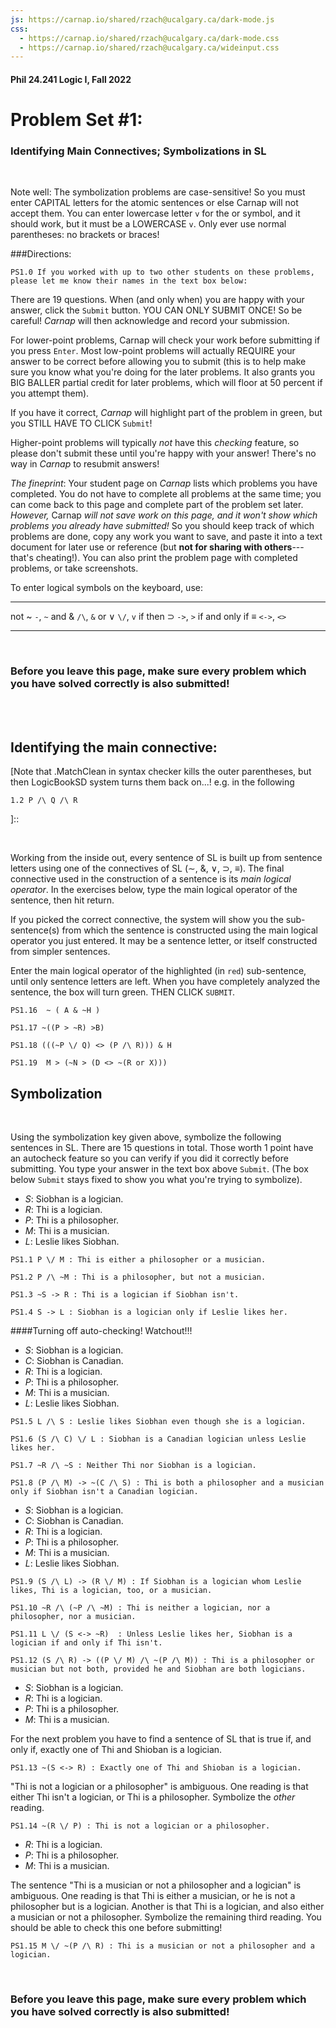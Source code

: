 ```yaml
---
js: https://carnap.io/shared/rzach@ucalgary.ca/dark-mode.js
css: 
  - https://carnap.io/shared/rzach@ucalgary.ca/dark-mode.css
  - https://carnap.io/shared/rzach@ucalgary.ca/wideinput.css
---
```


<!---
This is problem set 1 for MIT Fall 2022 Logic I, 24.241.
Most problems come from Zach Problem Set 2, modified for LogicBookSD system. A couple problems come from Tappenden UMichigan 303 problem Set 1. 

Comments to self can be entered with [blah blah]:: or [](blah blah). Former needs an empty space before the line! 

8 1pt problems, then 8+8+8 +8+10+10+10+10+8+8+4 =8+92=100

Point values: 8 1pt problems, then 6+8+6 +8+10+10+10+10+8+6+4 = 100-6

Cannot turn off check feature for identifying main connective.
Can turn off check in translation problems with options = "exam nocheck"
-->

#### Phil 24.241 Logic I, Fall 2022 
# Problem Set \#1:
### Identifying Main Connectives; Symbolizations in SL

<br />

Note well: The symbolization problems are case-sensitive! So you must enter CAPITAL letters for the atomic sentences or else Carnap will not accept them. You can enter lowercase letter `v` for the or symbol, and it should work, but it must be a LOWERCASE `v`. Only ever use normal parentheses: no brackets or braces! 

###Directions:

```{.QualitativeProblem .ShortAnswer points=0}
PS1.0 If you worked with up to two other students on these problems, please let me know their names in the text box below:
```

There are 19 questions. When (and only when) you are happy with your answer, click the `Submit`
button. YOU CAN ONLY SUBMIT ONCE! So be careful! *Carnap* will then acknowledge and record your submission.

For lower-point problems, Carnap will check your work before submitting if you press `Enter`. Most low-point problems will actually REQUIRE your answer to be correct before allowing you to submit (this is to help make sure you know what you're doing for the later problems. It also grants you BIG BALLER partial credit for later problems, which will floor at 50 percent if you attempt them). 

If you have it correct, *Carnap* will highlight part of the problem in green, but you STILL HAVE TO CLICK `Submit`!

Higher-point problems will typically *not* have this *checking* feature, so please don't submit these until you're happy with your answer! There's no way in *Carnap* to resubmit answers! 

[For some of the low-point problems, *Carnap* will require you to get them correct before you can submit. This is to make sure that you are familiar with the system and not making any easily-preventable errors. ]:: 

*The fineprint*: Your student page on *Carnap* lists which problems you have completed.
You do not have to complete all problems at the same time; you can
come back to this page and complete part of the problem set later.
*However,* Carnap *will not save work on this page, and it won't show
which problems you already have submitted!* So you should
keep track of which problems are done, copy any work you want to
save, and paste it into a text document for later use or reference (but **not for sharing with others**---that's cheating!). You
can also print the problem page with completed problems, or take
screenshots.

[The following are the problems you should complete for Problem Set 1.
When you have successfully completed a problem, click the `Submit`
button. Carnap will acknowledge and record your submission. You can
only submit a problem once if it is completed correctly. Before you can
submit, you have to check if your solution is correct (by pressing
Enter in the textbox; the problem display will turn green and display
a checkmark).]::



To enter logical symbols on the keyboard, use:

------------------------- -----------------------------
not ~                     `-`, `~`
and &                     `/\`,  `&`
or ∨                      `\/`, `v`
if then $\supset$                 `->`, `>`
if and only if $\equiv$          `<->`, `<>`
------------------------- -----------------------------

<br />

### Before you leave this page, make sure every problem which you have solved correctly is also submitted!

<br />

<br />

## Identifying the main connective:

[Note that .MatchClean in syntax checker kills the outer parentheses, but then LogicBookSD system turns them back on...! e.g. in the following  
~~~{.SynChecker .MatchClean} 
1.2 P /\ Q /\ R 
~~~
]::

<br />

Working from the inside out, every sentence of SL is built up from sentence letters
using one of the connectives of SL ($\sim$, &, $\lor$, $\supset$,
$\equiv$). The final connective used in the construction of a
sentence is its _main logical operator_. In the exercises below, type
the main logical operator of the sentence, then hit return. 

If you
picked the correct connective, the system will show you the
sub-sentence(s) from which the sentence is constructed using the main
logical operator you just entered. It may be a sentence letter, or
itself constructed from simpler sentences. 

Enter the main logical
operator of the highlighted (in `red`) sub-sentence, until only sentence
letters are left. When you have completely analyzed the sentence, the
box will turn green. THEN CLICK `SUBMIT`. 

[Notes on .Synchecker: even in exam mode, people still get green checkmark for doing it correctly. This is true even if you specify nocheck as an option. So seemingly can't avoid full verification on these kinds of problems... You also still get the dialog box if you enter the incorrect main connective]::

[From JTapp 303, HW1, 1a]::
~~~{.SynChecker .Match system="LogicBookSD" .MatchClean points=1} 
PS1.16  ~ ( A & ~H )
~~~

~~~{.SynChecker .Match system="LogicBookSD" .MatchClean points=1} 
PS1.17 ~((P > ~R) >B)
~~~

[options = "exam" doesn't do anything... Likewise for options="exam nocheck". So making these all low point values since guaranteed to get correct with enough effort!]::

~~~{.SynChecker .Match system="LogicBookSD" .MatchClean points=1} 
PS1.18 (((~P \/ Q) <> (P /\ R))) & H
~~~

[From JTapp 303, HW1, 1b]::
~~~{.SynChecker .Match system="LogicBookSD" .MatchClean points=1} 
PS1.19  M > (~N > (D <> ~(R or X)))
~~~


## Symbolization 

<br />

Using the symbolization key given above, symbolize the following sentences in SL. There are 15 questions in total. Those worth 1 point have an autocheck feature so you can verify if you did it correctly before submitting. You type your answer in the text box above `Submit`. (The box below `Submit` stays fixed to show you what you're trying to symbolize). 

* $S$: Siobhan is a logician.
* $R$: Thi is a logician. 
* $P$: Thi is a philosopher.
* $M$: Thi is a musician.
* $L$: Leslie likes Siobhan.

~~~{.Translate .Prop system="LogicBookSD" points=1}
PS1.1 P \/ M : Thi is either a philosopher or a musician.
~~~
~~~{.Translate .Prop system="LogicBookSD" points=1}
PS1.2 P /\ ~M : Thi is a philosopher, but not a musician.
~~~

[Again, with just exam option, you still get a dialogue box pop up if you try to submit an incorrect result! But adding in nocheck does work! Eliminates green box entirely!]::

~~~{.Translate .Prop system="LogicBookSD" points=1}
PS1.3 ~S -> R : Thi is a logician if Siobhan isn't.
~~~
~~~{.Translate .Prop system="LogicBookSD" points=1}
PS1.4 S -> L : Siobhan is a logician only if Leslie likes her.
~~~

####Turning off auto-checking! Watchout!!!

* $S$: Siobhan is a logician.
* $C$: Siobhan is Canadian.
* $R$: Thi is a logician. 
* $P$: Thi is a philosopher.
* $M$: Thi is a musician.
* $L$: Leslie likes Siobhan.

~~~{.Translate .Prop system="LogicBookSD" options="exam nocheck" points=8}
PS1.5 L /\ S : Leslie likes Siobhan even though she is a logician.
~~~
~~~{.Translate .Prop system="LogicBookSD" options="exam nocheck" points=8}
PS1.6 (S /\ C) \/ L : Siobhan is a Canadian logician unless Leslie likes her.
~~~
~~~{.Translate .Prop system="LogicBookSD" options="exam nocheck" points=8}
PS1.7 ~R /\ ~S : Neither Thi nor Siobhan is a logician.
~~~
~~~{.Translate .Prop system="LogicBookSD" options="exam nocheck" points=8}
PS1.8 (P /\ M) -> ~(C /\ S) : Thi is both a philosopher and a musician only if Siobhan isn't a Canadian logician.
~~~

* $S$: Siobhan is a logician.
* $C$: Siobhan is Canadian.
* $R$: Thi is a logician. 
* $P$: Thi is a philosopher.
* $M$: Thi is a musician.
* $L$: Leslie likes Siobhan.

~~~{.Translate .Prop system="LogicBookSD" options="exam nocheck" points=10}
PS1.9 (S /\ L) -> (R \/ M) : If Siobhan is a logician whom Leslie likes, Thi is a logician, too, or a musician. 
~~~
~~~{.Translate .Prop system="LogicBookSD" options="exam nocheck" points=10}
PS1.10 ~R /\ (~P /\ ~M) : Thi is neither a logician, nor a philosopher, nor a musician.
~~~
~~~{.Translate .Prop system="LogicBookSD" options="exam nocheck" points=10}
PS1.11 L \/ (S <-> ~R)  : Unless Leslie likes her, Siobhan is a logician if and only if Thi isn't.
~~~
~~~{.Translate .Prop system="LogicBookSD" options="exam nocheck" points=10}
PS1.12 (S /\ R) -> ((P \/ M) /\ ~(P /\ M)) : Thi is a philosopher or musician but not both, provided he and Siobhan are both logicians.
~~~

* $S$: Siobhan is a logician.
* $R$: Thi is a logician. 
* $P$: Thi is a philosopher.
* $M$: Thi is a musician.

For the next problem you have to find a sentence of SL that is true if, and
only if, exactly one of Thi and Shioban is a logician.

~~~{.Translate .Prop system="LogicBookSD" options="exam nocheck" points=8}
PS1.13 ~(S <-> R) : Exactly one of Thi and Shioban is a logician.
~~~

[alternate solution for `exactly one' problem: (S & ~R) v (~S & R)]::

"Thi is not a logician or a philosopher" is ambiguous. One reading is
that either Thi isn't a logician, or Thi is a philosopher. Symbolize the
*other* reading.

~~~{.Translate .Prop system="LogicBookSD" options="exam nocheck" points=8}
PS1.14 ~(R \/ P) : Thi is not a logician or a philosopher.
~~~

* $R$: Thi is a logician. 
* $P$: Thi is a philosopher.
* $M$: Thi is a musician.

The sentence "Thi is a musician or not a philosopher and a logician" is ambiguous.
One reading is that Thi is either a musician, or he is not a
philosopher but is a logician. Another is that Thi is a logician, and
also either a musician or not a philosopher. Symbolize the remaining third
reading. You should be able to check this one before submitting!

~~~{.Translate .Prop system="LogicBookSD" options="exam" points=4}
PS1.15 M \/ ~(P /\ R) : Thi is a musician or not a philosopher and a logician.
~~~

[To be fair, I got this one wrong myself. I entered M v (~P & ~R), reading the not as giving an implicit/elliptical not before logician. Other readings listed are (1) M v (~P & R) and (2) R & (M v ~P)]::


<br />


### Before you leave this page, make sure every problem which you have solved correctly is also submitted!
